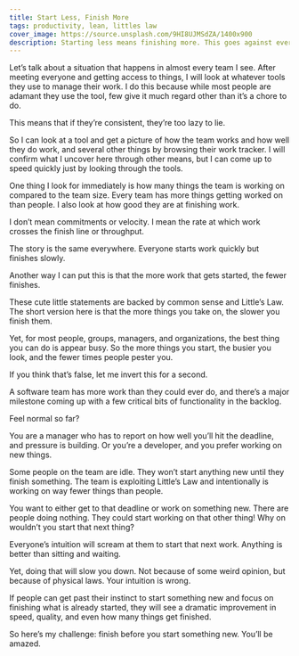 ```yaml
---
title: Start Less, Finish More
tags: productivity, lean, littles law
cover_image: https://source.unsplash.com/9HI8UJMSdZA/1400x900
description: Starting less means finishing more. This goes against every intuition we have, yet is backed by Little’s Law. Focus on finishing before starting something new.
---
```

Let’s talk about a situation that happens in almost every team I see. After meeting everyone and getting access to things, I will look at whatever tools they use to manage their work. I do this because while most people are adamant they use the tool, few give it much regard other than it’s a chore to do.

This means that if they’re consistent, they’re too lazy to lie.

So I can look at a tool and get a picture of how the team works and how well they do work, and several other things by browsing their work tracker. I will confirm what I uncover here through other means, but I can come up to speed quickly just by looking through the tools.

One thing I look for immediately is how many things the team is working on compared to the team size. Every team has more things getting worked on than people. I also look at how good they are at finishing work.

I don’t mean commitments or velocity. I mean the rate at which work crosses the finish line or throughput.

The story is the same everywhere. Everyone starts work quickly but finishes slowly.

Another way I can put this is that the more work that gets started, the fewer finishes.

These cute little statements are backed by common sense and Little’s Law. The short version here is that the more things you take on, the slower you finish them.

Yet, for most people, groups, managers, and organizations, the best thing you can do is appear busy. So the more things you start, the busier you look, and the fewer times people pester you.

If you think that’s false, let me invert this for a second.

A software team has more work than they could ever do, and there’s a major milestone coming up with a few critical bits of functionality in the backlog. 

Feel normal so far?

You are a manager who has to report on how well you’ll hit the deadline, and pressure is building. Or you’re a developer, and you prefer working on new things.

Some people on the team are idle. They won’t start anything new until they finish something. The team is exploiting Little’s Law and intentionally is working on way fewer things than people.

You want to either get to that deadline or work on something new. There are people doing nothing. They could start working on that other thing! Why on wouldn’t you start that next thing?

Everyone’s intuition will scream at them to start that next work. Anything is better than sitting and waiting.

Yet, doing that will slow you down. Not because of some weird opinion, but because of physical laws. Your intuition is wrong.

If people can get past their instinct to start something new and focus on finishing what is already started, they will see a dramatic improvement in speed, quality, and even how many things get finished.

So here’s my challenge: finish before you start something new. You’ll be amazed.